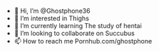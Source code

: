 - 👋 Hi, I’m @Ghostphone36
- 👀 I’m interested in Thighs
- 🌱 I’m currently learning The study of hentai
- 💞️ I’m looking to collaborate on Succubus
- 📫 How to reach me Pornhub.com/ghostphone

<!---
Ghostphone36/Ghostphone36 is a ✨ special ✨ repository because its `README.md` (this file) appears on your GitHub profile.
You can click the Preview link to take a look at your changes.
--->

